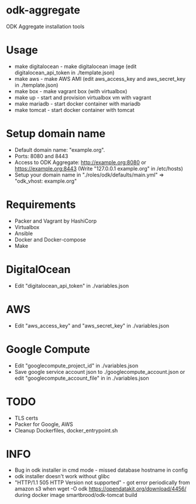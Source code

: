 # odk-aggregate
ODK Aggregate installation tools


# Usage
* make digitalocean  - make digitalocean image (edit digitalocean_api_token in ./template.json)
* make aws           - make AWS AMI (edit aws_access_key and aws_secret_key in ./template.json)
* make box           - make vagrant box (with virtualbox)
* make up            - start and provision virtualbox vm with vagrant 
* make mariadb       - start docker container with mariadb
* make tomcat        - start docker container with tomcat


# Setup domain name
* Default domain name: "example.org".
* Ports: 8080 and 8443
* Access to ODK Aggregate: http://example.org:8080  or https://example.org:8443 (Write "127.0.0.1 example.org" in /etc/hosts) 
* Setup your domain name in "./roles/odk/defaults/main.yml"  => "odk_vhost: example.org"


# Requirements
* Packer and Vagrant by HashiCorp
* Virtualbox
* Ansible
* Docker and Docker-compose
* Make


# DigitalOcean
* Edit "digitalocean_api_token" in ./variables.json


# AWS
* Edit "aws_access_key" and "aws_secret_key" in ./variables.json


# Google Compute
* Edit "googlecompute_project_id" in ./variables.json
* Save google service account json to ./googlecompute_account.json or edit "googlecompute_account_file" in in ./variables.json


# TODO
* TLS certs
* Packer for Google, AWS
* Cleanup Dockerfiles, docker_entrypoint.sh


# INFO
* Bug in odk installer in cmd mode - missed database hostname in config
* odk installer doesn't work without glibc
* "HTTP/1.1 505 HTTP Version not supported" - got error periodically from amazon s3 when wget -O odk https://opendatakit.org/download/4456/ during docker image smartbrood/odk-tomcat build

